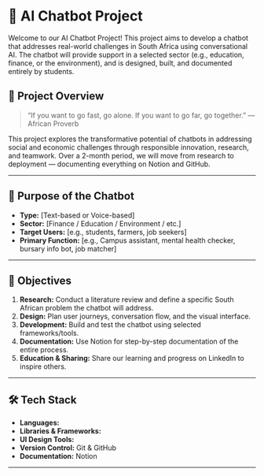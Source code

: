 # 🤖 AI Chatbot Project

Welcome to our AI Chatbot Project! This project aims to develop a chatbot that addresses real-world challenges in South Africa using conversational AI. The chatbot will provide support in a selected sector (e.g., education, finance, or the environment), and is designed, built, and documented entirely by students.

## 📌 Project Overview

> “If you want to go fast, go alone. If you want to go far, go together.” — African Proverb

This project explores the transformative potential of chatbots in addressing social and economic challenges through responsible innovation, research, and teamwork. Over a 2-month period, we will move from research to deployment — documenting everything on Notion and GitHub.

---

## 🧠 Purpose of the Chatbot

- **Type:** [Text-based or Voice-based]
- **Sector:** [Finance / Education / Environment / etc.]
- **Target Users:** [e.g., students, farmers, job seekers]
- **Primary Function:** [e.g., Campus assistant, mental health checker, bursary info bot, job matcher]

---

## 🎯 Objectives

1. **Research:** Conduct a literature review and define a specific South African problem the chatbot will address.
2. **Design:** Plan user journeys, conversation flow, and the visual interface.
3. **Development:** Build and test the chatbot using selected frameworks/tools.
4. **Documentation:** Use Notion for step-by-step documentation of the entire process.
5. **Education & Sharing:** Share our learning and progress on LinkedIn to inspire others.

---

## 🛠️ Tech Stack

- **Languages:** 
- **Libraries & Frameworks:** 
- **UI Design Tools:** 
- **Version Control:** Git & GitHub
- **Documentation:** Notion

---


